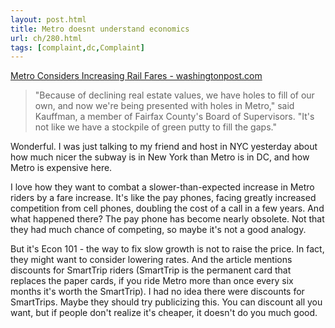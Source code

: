 ```yaml
---
layout: post.html
title: Metro doesnt understand economics
url: ch/280.html
tags: [complaint,dc,Complaint]
---
```

[Metro Considers Increasing Rail Fares - washingtonpost.com](http://www.washingtonpost.com/wp-dyn/content/article/2006/12/10/AR2006121001113.html?nav=rss_email/components)

> "Because of declining real estate values, we have holes to fill of our own, and now we're being presented with holes in Metro," said Kauffman, a member of Fairfax County's Board of Supervisors. "It's not like we have a stockpile of green putty to fill the gaps."

Wonderful. I was just talking to my friend and host in NYC yesterday about how much nicer the subway is in New York than Metro is in DC, and how Metro is expensive here.

I love how they want to combat a slower-than-expected increase in Metro riders by a fare increase. It's like the pay phones, facing greatly increased competition from cell phones, doubling the cost of a call in a few years. And what happened there? The pay phone has become nearly obsolete. Not that they had much chance of competing, so maybe it's not a good analogy.

But it's Econ 101 - the way to fix slow growth is not to raise the price. In fact, they might want to consider lowering rates. And the article mentions discounts for SmartTrip riders (SmartTrip is the permanent card that replaces the paper cards, if you ride Metro more than once every six months it's worth the SmartTrip). I had no idea there were discounts for SmartTrips. Maybe they should try publicizing this. You can discount all you want, but if people don't realize it's cheaper, it doesn't do you much good. 
